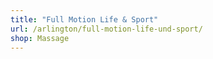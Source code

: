 ```yaml
---
title: "Full Motion Life & Sport"
url: /arlington/full-motion-life-und-sport/
shop: Massage
---
```

